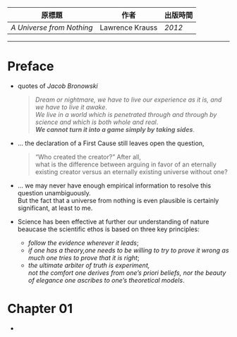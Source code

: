 | 原標題 | 作者 | 出版時間 | 
| --- | --- | --- | 
| *A Universe from Nothing* | Lawrence Krauss | *2012* |

--------- 

# Preface 

- quotes of *Jacob Bronowski*
    > *Dream or nightmare, we have to live our experience as it is, and we have to live it awake*. <br>*We live in a world which is penetrated through and through by science and which is both whole and real*.<br> ***We cannot turn it into a game simply by taking sides***.
    
- ... the declaration of a First Cause still leaves open the question, 
    > “Who created the creator?” After all, <br>what is the difference between arguing in favor of an eternally existing creator versus an eternally existing universe without one? 

- ... we may never have enough empirical information to resolve this question unambiguously. <br>But the fact that a universe from nothing is even plausible is certainly significant, at least to me.

- Science has been effective at further our understanding of nature beaucase the scientific ethos is based on three key principles:
    + *follow the evidence wherever it leads*;
    + *if one has a theory,one needs to be willing to try to prove it wrong as much one tries to prove that it is right*;
    + *the ultimate arbiter of truth is experiment, <br>not the comfort one derives from one’s priori beliefs, nor the beauty of elegance one ascribes to one’s theoretical models*.

# Chapter 01 

- 
    
